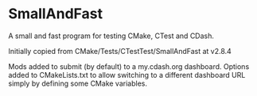 SmallAndFast
============

A small and fast program for testing CMake, CTest and CDash.

Initially copied from CMake/Tests/CTestTest/SmallAndFast at v2.8.4

Mods added to submit (by default) to a my.cdash.org dashboard. Options added to
CMakeLists.txt to allow switching to a different dashboard URL simply by
defining some CMake variables.
